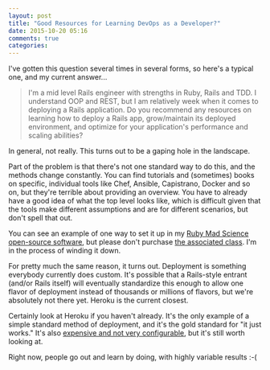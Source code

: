 ```yaml
---
layout: post
title: "Good Resources for Learning DevOps as a Developer?"
date: 2015-10-20 05:16
comments: true
categories: 
---
```


I've gotten this question several times in several forms, so here's a typical one, and my current answer...

<blockquote>I'm a mid level Rails engineer with strengths in Ruby,
Rails and TDD. I understand OOP and REST, but I am relatively week
when it comes to deploying a Rails application. Do you recommend any
resources on learning how to deploy a Rails app, grow/maintain its
deployed environment, and optimize for your application's performance
and scaling abilities?</blockquote>

In general, not really. This turns out to be a gaping hole in the landscape.

Part of the problem is that there's not one standard way to do this,
and the methods change constantly. You can find tutorials and
(sometimes) books on specific, individual tools like Chef, Ansible,
Capistrano, Docker and so on, but they're terrible about providing an
overview. You have to already have a good idea of what the top level
looks like, which is difficult given that the tools make different
assumptions and are for different scenarios, but don't spell that out.

You can see an example of one way to set it up in my <a href="https://github.com/noahgibbs/madscience">Ruby Mad Science
open-source software</a>, but
please don't purchase <a href="http://rails-deploy-in-an-hour.com">the associated class</a>. I'm in the process of
winding it down.

For pretty much the same reason, it turns out. Deployment is something
everybody currently does custom. It's possible that a Rails-style
entrant (and/or Rails itself) will eventually standardize this enough
to allow one flavor of deployment instead of thousands or millions of
flavors, but we're absolutely not there yet. Heroku is the current
closest.

Certainly look at Heroku if you haven't already. It's the only example
of a simple standard method of deployment, and it's the gold standard
for "it just works." It's also <a href="http://codefol.io/posts/when-should-you-not-use-heroku">expensive and not very configurable</a>,
but it's still worth looking at.

Right now, people go out and learn by doing, with highly variable results :-(
